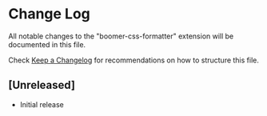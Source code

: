 # Change Log

All notable changes to the "boomer-css-formatter" extension will be documented in this file.

Check [Keep a Changelog](http://keepachangelog.com/) for recommendations on how to structure this file.

## [Unreleased]

- Initial release